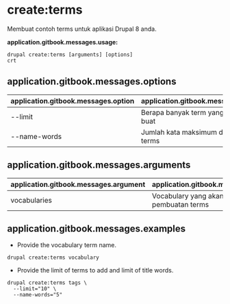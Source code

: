 # create:terms
Membuat contoh terms untuk aplikasi Drupal 8 anda.

**application.gitbook.messages.usage:**
```
drupal create:terms [arguments] [options]
crt
```

## application.gitbook.messages.options
application.gitbook.messages.option | application.gitbook.messages.details
-------|-------------
--limit | Berapa banyak term yang akan anda buat
--name-words | Jumlah kata maksimum dalam nama terms

## application.gitbook.messages.arguments
application.gitbook.messages.argument | application.gitbook.messages.details
---------|-------------
vocabularies | Vocabulary yang akan dibuat dalam pembuatan terms

## application.gitbook.messages.examples
* Provide the vocabulary term name.
```
drupal create:terms vocabulary
```
* Provide the limit of terms to add and limit of title words.
```
drupal create:terms tags \
  --limit="10" \
  --name-words="5"
```
